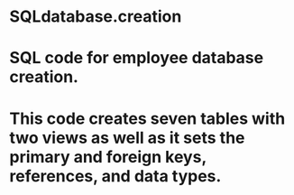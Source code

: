 # SQLdatabase.creation
# SQL code for employee database creation.
# This code creates seven tables with two views as well as it sets the primary and foreign keys, references, and data types.










